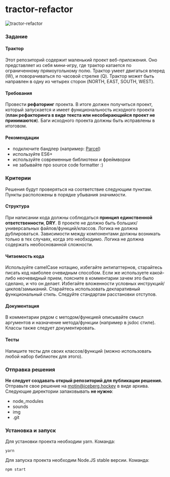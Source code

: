 # tractor-refactor

![tractor-refactor](https://preview.ibb.co/bYhs17/tractor_refactor.png)

### Задание

#### Трактор

Этот репозиторий содержит маленький проект веб-приложения. Оно представляет из себя мини-игру, где трактор катается по ограниченному 
прямоугольному полю. Трактор умеет двигаться вперед (W), и поворачиваться по часовой стрелке (Q). Трактор может быть направлен в одну из 
четырех сторон (NORTH, EAST, SOUTH, WEST).


#### Требования

Провести **рефаторинг** проекта. В итоге должен получиться проект, который запускается и имеет функциональность исходного проекта (**план рефакторинга в виде текста или несобирающийся проект не принимаются**). Баги исходного проекта должны быть исправлены в итоговом.

#### Рекомендации

- подключите бандлер (например: [Parcel](https://ru.parceljs.org/))
- используйте ES6+
- используйте современные библиотеки и фреймворки
- не забывайте про source code formatter :)

### Критерии

Решения будут проверяться на соответствие следующим пунктам. Пункты расположены в порядке убывания значимости.

#### Структура

При написании кода должны соблюдаться **принцип единственной ответственности**, **DRY**. В проекте не должно быть больших/универсальных  файлов/функций/классов. Логика не должна дублироваться. Зависимости между компонентами должны возникать только в тех случаях, когда это необходимо. Логика не должна содержать необоснованной сложности.

#### Читаемость кода

Используйте camelCase нотацию, избегайте антипаттернов, старайтесь писать код наиболее очевидным способом. Если же используете какой-либо неочевидный прием, поясните в комментарии зачем это было сделано, и что он делает. Избегайте вложенности условных инструкций/циклов/замыканий. Старайтесь использовать декларативный функциональный стиль. Следуйте стандартам расстановки отступов.

#### Документация

В комментарии рядом с методом/функцией описывайте смысл аргументов и назначение метода/функции (например в jsdoc стиле). Классы также следует документировать.

#### Тесты

Напишите тесты для своих классов/функций (можно использовать любой набор библиотек для этого).



### Отправка решения
**Не следует создавать открый репозиторий для публикации решения.** Отправьте свое решение на motin@iceberg.hockey в виде архива. Следующие директории запаковывать **не нужно**:
- node_modules
- sounds
- img
- .git


### Установка и запуск

Для установки проекта необходим yarn. Команда:

```
yarn
```


Для запуска проекта необходим Node.JS stable версии. Команда:

```
npm start
```
